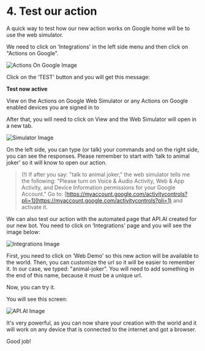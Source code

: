 # 4. Test our action

A quick way to test how our new action works on Google home will be to use the web simulator.

We need to click on ‘Integrations' in the left side menu and then click on "Actions on Google".

![Actions On Google Image](https://codelabs.developers.google.com/codelabs/your-first-kids-action-on-google/img/f9cdc28f00b7ec1e.png)

Click on the ‘TEST' button and you will get this message:

**Test now active**

View on the Actions on Google Web Simulator or any Actions on Google enabled devices you are signed in to

After that, you will need to click on View and the Web Simulator will open in a new tab.

![Simulator Image](https://codelabs.developers.google.com/codelabs/your-first-kids-action-on-google/img/cedca386e47f326c.png)

On the left side, you can type (or talk) your commands and on the right side, you can see the responses. Please remember to start with ‘talk to animal joker' so it will know to open our action.

> (!) If after you say: "talk to animal joker," the web simulator tells me the following: "Please turn on Voice & Audio Activity, Web & App Activity, and Device Information permissions for your Google Account." Go to: [https://myaccount.google.com/activitycontrols?pli=1](https://myaccount.google.com/activitycontrols?pli=1) and activate it.

We can also test our action with the automated page that API.AI created for our new bot. You need to click on ‘Integrations' page and you will see the image below:

![Integrations Image](https://codelabs.developers.google.com/codelabs/your-first-kids-action-on-google/img/65c1810089334eca.png)

First, you need to click on ‘Web Demo' so this new action will be available to the world. Then, you can customize the url so it will be easier to remember it. In our case, we typed: "animal-joker". You will need to add something in the end of this name, because it must be a unique url.

Now, you can try it.

You will see this screen:

![API.AI Image](https://codelabs.developers.google.com/codelabs/your-first-kids-action-on-google/img/8290097c89b97a5a.png)

It's very powerful, as you can now share your creation with the world and it will work on any device that is connected to the internet and got a browser.

Good job!